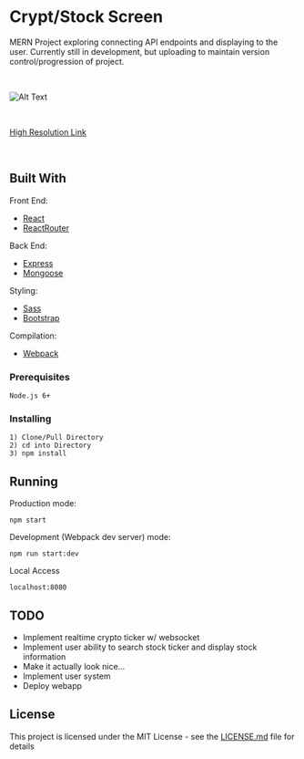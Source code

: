 # Crypt/Stock Screen

MERN Project exploring connecting API endpoints and displaying to the user. Currently still in development, but uploading to maintain version control/progression of project.

<br/>

![Alt Text](https://i.imgur.com/LqQHErr.gif)

<br/>

[High Resolution Link](https://giant.gfycat.com/HiddenUnripeIchneumonfly.webm)

<br>

## Built With

Front End:
* [React](https://facebook.github.io/react/)
* [ReactRouter](https://reacttraining.com/react-router/)

Back End:
* [Express](http://expressjs.com/)
* [Mongoose](http://mongoosejs.com/)

Styling:
* [Sass](http://sass-lang.com/)
* [Bootstrap](https://react-bootstrap.github.io/)

Compilation:
* [Webpack](https://webpack.github.io/)

### Prerequisites

```
Node.js 6+
```

### Installing

```
1) Clone/Pull Directory
2) cd into Directory
3) npm install
```

## Running 

Production mode:
```
npm start
```

Development (Webpack dev server) mode:
```
npm run start:dev
```

Local Access
```
localhost:8080
```

## TODO

- Implement realtime crypto ticker w/ websocket
- Implement user ability to search stock ticker and display stock information
- Make it actually look nice...
- Implement user system
- Deploy webapp

## License

This project is licensed under the MIT License - see the [LICENSE.md](LICENSE.md) file for details
